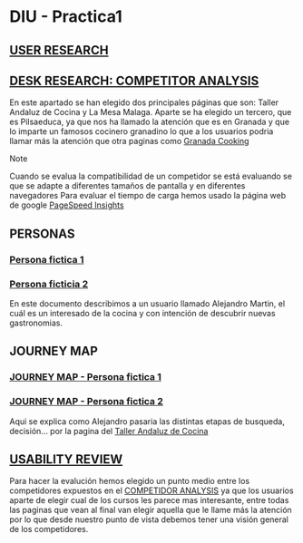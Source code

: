 # DIU - Practica1

## [USER RESEARCH](https://github.com/jhavimg/DIU/blob/master/P1/User%20Research.pdf)

## [DESK RESEARCH: COMPETITOR ANALYSIS](https://github.com/jhavimg/DIU/blob/master/P1/Competitor%20Analysis%20%5BDIU23%5D.pdf)
En este apartado se han elegido dos principales páginas que son: Taller Andaluz de Cocina y La Mesa Malaga. Aparte se ha elegido un tercero, que es Pilsaeduca, ya que nos ha llamado la atención que es en Granada y que lo imparte un famosos cocinero granadino lo que a los usuarios podria llamar más la atención que otra paginas como [Granada Cooking](https://granadacooking.com/taller/taller-de-iniciacion-al-sushi-2023/)

> [!NOTE]
> Cuando se evalua la compatibilidad de un competidor se está evaluando se que se adapte a diferentes tamaños de pantalla y en diferentes navegadores
> Para evaluar el tiempo de carga hemos usado la página web de google [PageSpeed Insights](https://pagespeed.web.dev/)

## PERSONAS
### [Persona fictica 1](https://github.com/jhavimg/DIU/blob/master/P1/DIU_Pract_Josemi.pdf)

### [Persona ficticia 2](https://github.com/jhavimg/DIU/blob/master/P1/DIU_Pract_Alejandro.pdf)
En este documento describimos a un usuario llamado Alejandro Martin, el cuál es un interesado de la cocina y con intención de descubrir nuevas gastronomias.

## JOURNEY MAP
### [JOURNEY MAP - Persona fictica 1](https://github.com/jhavimg/DIU/blob/master/P1/DIU_Pract_Josemi_Journey_Map.pdf)

### [JOURNEY MAP - Persona fictica 2](https://github.com/jhavimg/DIU/blob/master/P1/DIU_Pract%20Alejandro_Journey_Map.pdf)
Aqui se explica como Alejandro pasaria las distintas etapas de busqueda, decisión... por la pagina del [Taller Andaluz de Cocina](https://tallerandaluzdecocina.com/categorywithcontentss/talleres/)

## [USABILITY REVIEW](https://github.com/jhavimg/DIU/blob/master/P1/Usability-review.xlsx)
Para hacer la evalución hemos elegido un punto medio entre los competidores expuestos en el [COMPETIDOR ANALYSIS](https://github.com/jhavimg/DIU/blob/master/P1/Competitor%20Analysis%20%5BDIU23%5D.pdf) ya que los usuarios aparte de elegir cual de los cursos les parece mas interesante, entre todas las paginas que vean al final van elegir aquella que le llame más la atención por lo que desde nuestro punto de vista debemos tener una visión general de los competidores.
